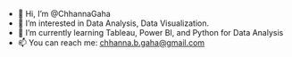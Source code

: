 - 👋 Hi, I’m @ChhannaGaha
- 👀 I’m interested in Data Analysis, Data Visualization.
- 🌱 I’m currently learning Tableau, Power BI, and Python for Data Analysis
- 📫 You can reach me: chhanna.b.gaha@gmail.com

<!---
ChhannaGaha/ChhannaGaha is a ✨ special ✨ repository because its `README.md` (this file) appears on your GitHub profile.
You can click the Preview link to take a look at your changes.
--->
